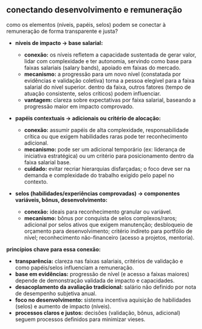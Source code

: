 ## conectando desenvolvimento e remuneração

como os elementos (níveis, papéis, selos) podem se conectar à remuneração de forma transparente e justa?

* **níveis de impacto -> base salarial:**
    * **conexão:** os níveis refletem a capacidade sustentada de gerar valor, lidar com complexidade e ter autonomia, servindo como base para faixas salariais (salary bands), apoiado em faixas do mercado.
    * **mecanismo:** a progressão para um novo nível (constatada por evidências e validação coletiva) torna a pessoa elegível para a faixa salarial do nível superior. dentro da faixa, outros fatores (tempo de atuação consistente, selos críticos) podem influenciar.
    * **vantagem:** clareza sobre expectativas por faixa salarial, baseando a progressão maior em impacto comprovado.

* **papéis contextuais -> adicionais ou critério de alocação:**
    * **conexão:** assumir papéis de alta complexidade, responsabilidade crítica ou que exigem habilidades raras pode ter reconhecimento adicional.
    * **mecanismo:** pode ser um adicional temporário (ex: liderança de iniciativa estratégica) ou um critério para posicionamento dentro da faixa salarial base.
    * **cuidado:** evitar recriar hierarquias disfarçadas; o foco deve ser na demanda e complexidade do trabalho exigido pelo papel no contexto.

* **selos (habilidades/experiências comprovadas) -> componentes variáveis, bônus, desenvolvimento:**
    * **conexão:** ideais para reconhecimento granular ou variável.
    * **mecanismo:** bônus por conquista de selos complexos/raros; adicional por selos ativos que exigem manutenção; desbloqueio de orçamento para desenvolvimento; critério indireto para portfólio de nível; reconhecimento não-financeiro (acesso a projetos, mentoria).

**princípios chave para essa conexão:**

* **transparência:** clareza nas faixas salariais, critérios de validação e como papéis/selos influenciam a remuneração.
* **base em evidências:** progressão de nível (e acesso a faixas maiores) depende de demonstração validada de impacto e capacidades.
* **desacoplamento da avaliação tradicional:** salário não definido por nota de desempenho subjetiva anual.
* **foco no desenvolvimento:** sistema incentiva aquisição de habilidades (selos) e aumento de impacto (níveis).
* **processos claros e justos:** decisões (validação, bônus, adicional) seguem processos definidos para minimizar vieses.
